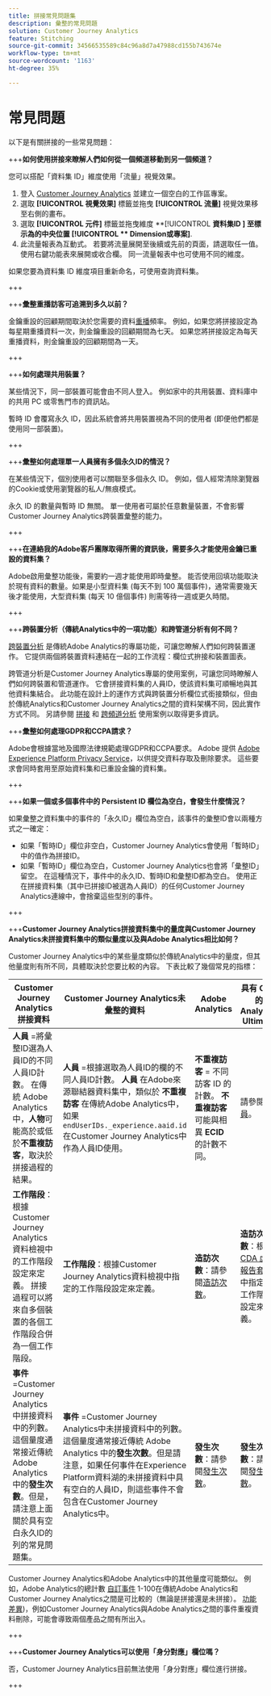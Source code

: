 ```yaml
---
title: 拼接常見問題集
description: 彙整的常見問題
solution: Customer Journey Analytics
feature: Stitching
source-git-commit: 34566535589c84c96a8d7a47988cd155b743674e
workflow-type: tm+mt
source-wordcount: '1163'
ht-degree: 35%

---
```


# 常見問題

以下是有關拼接的一些常見問題：

+++**如何使用拼接來瞭解人們如何從一個頻道移動到另一個頻道？**

您可以搭配「資料集 ID」維度使用「流量」視覺效果。

1. 登入 [Customer Journey Analytics](https://analytics.adobe.com) 並建立一個空白的工作區專案。
2. 選取 **[!UICONTROL **&#x200B;視覺效果&#x200B;**]** 標籤並拖曳 **[!UICONTROL **&#x200B;流量&#x200B;**]** 視覺效果移至右側的畫布。
3. 選取 **[!UICONTROL **&#x200B;元件&#x200B;**]** 標籤並拖曳維度 **[!UICONTROL **&#x200B;資料集ID **]** 至標示為的中央位置 **[!UICONTROL ** Dimension或專案&#x200B;**]**.
4. 此流量報表為互動式。 若要將流量展開至後續或先前的頁面，請選取任一值。 使用右鍵功能表來展開或收合欄。 同一流量報表中也可使用不同的維度。

如果您要為資料集 ID 維度項目重新命名，可使用查詢資料集。

+++

+++**彙整重播訪客可追溯到多久以前？**

金鑰重設的回顧期間取決於您需要的資料[重播](explained.md)頻率。 例如，如果您將拼接設定為每星期重播資料一次，則金鑰重設的回顧期間為七天。 如果您將拼接設定為每天重播資料，則金鑰重設的回顧期間為一天。

+++

+++**如何處理共用裝置？**

某些情況下，同一部裝置可能會由不同人登入。 例如家中的共用裝置、資料庫中的共用 PC 或零售門市的資訊站。

暫時 ID 會覆寫永久 ID，因此系統會將共用裝置視為不同的使用者 (即便他們都是使用同一部裝置)。

+++

+++**彙整如何處理單一人員擁有多個永久ID的情況？**

在某些情況下，個別使用者可以關聯至多個永久 ID。 例如，個人經常清除瀏覽器的Cookie或使用瀏覽器的私人/無痕模式。

永久 ID 的數量與暫時 ID 無關。 單一使用者可屬於任意數量裝置，不會影響Customer Journey Analytics跨裝置彙整的能力。

+++

+++**在連絡我的Adobe客戶團隊取得所需的資訊後，需要多久才能使用金鑰已重設的資料集？**

Adobe啟用彙整功能後，需要約一週才能使用即時彙整。 能否使用回填功能取決於現有資料的數量。如果是小型資料集 (每天不到 100 萬個事件)，通常需要幾天後才能使用，大型資料集 (每天 10 億個事件) 則需等待一週或更久時間。

+++

+++**跨裝置分析（傳統Analytics中的一項功能）和跨管道分析有何不同？**

[跨裝置分析](https://experienceleague.adobe.com/docs/analytics/components/cda/overview.html) 是傳統Adobe Analytics的專屬功能，可讓您瞭解人們如何跨裝置運作。 它提供兩個將裝置資料連結在一起的工作流程：欄位式拚接和裝置圖表。

跨管道分析是Customer Journey Analytics專屬的使用案例，可讓您同時瞭解人們如何跨裝置和管道運作。 它會拼接資料集的人員ID，使該資料集可順暢地與其他資料集結合。 此功能在設計上的運作方式與跨裝置分析欄位式銜接類似，但由於傳統Analytics和Customer Journey Analytics之間的資料架構不同，因此實作方式不同。 另請參閱 [拼接](overview.md) 和 [跨頻道分析](../use-cases/cross-channel/cross-channel.md) 使用案例以取得更多資訊。

+++**彙整如何處理GDPR和CCPA請求？**

Adobe會根據當地及國際法律規範處理GDPR和CCPA要求。 Adobe 提供 [Adobe Experience Platform Privacy Service](https://experienceleague.adobe.com/docs/experience-platform/privacy/home.html?lang=zh-Hant)，以供提交資料存取及刪除要求。 這些要求會同時套用至原始資料集和已重設金鑰的資料集。

+++

+++**如果一個或多個事件中的 Persistent ID 欄位為空白，會發生什麼情況？**

如果彙整之資料集中的事件的「永久ID」欄位為空白，該事件的彙整ID會以兩種方式之一確定：

* 如果「暫時ID」欄位非空白，Customer Journey Analytics會使用「暫時ID」中的值作為拼接ID。
* 如果「暫時ID」欄位為空白，Customer Journey Analytics也會將「彙整ID」留空。 在這種情況下，事件中的永久ID、暫時ID和彙整ID都為空白。 使用正在拼接資料集（其中已拼接ID被選為人員ID）的任何Customer Journey Analytics連線中，會捨棄這些型別的事件。

+++

+++**Customer Journey Analytics拼接資料集中的量度與Customer Journey Analytics未拼接資料集中的類似量度以及與Adobe Analytics相比如何？**

Customer Journey Analytics中的某些量度類似於傳統Analytics中的量度，但其他量度則有所不同，具體取決於您要比較的內容。 下表比較了幾個常見的指標：

| **Customer Journey Analytics拼接資料** | **Customer Journey Analytics未彙整的資料** | **Adobe Analytics** | **具有 CDA 的 Analytics Ultimate** |
| ----- | ----- | ----- | ----- |
| **人員** =將彙整ID選為人員ID的不同人員ID計數。 在傳統 Adobe Analytics 中，**人物**&#x200B;可能高於或低於&#x200B;**不重複訪客**，取決於拼接過程的結果。 | **人員** =根據選取為人員ID的欄的不同人員ID計數。 **人員** 在Adobe來源聯結器資料集中，類似於 **不重複訪客** 在傳統Adobe Analytics中，如果 `endUserIDs._experience.aaid.id` 在Customer Journey Analytics中作為人員ID使用。 | **不重複訪客** = 不同訪客 ID 的計數。 **不重複訪客**&#x200B;可能與相異 **ECID** 的計數不同。 | 請參閱[人員](https://experienceleague.adobe.com/docs/analytics/components/metrics/people.html?lang=zh-Hant)。 |
| **工作階段**：根據Customer Journey Analytics資料檢視中的工作階段設定來定義。 拼接過程可以將來自多個裝置的各個工作階段合併為一個工作階段。 | **工作階段**：根據Customer Journey Analytics資料檢視中指定的工作階段設定來定義。 | **造訪次數**：請參閱[造訪次數](https://experienceleague.adobe.com/docs/analytics/components/metrics/visits.html?lang=zh-Hant)。 | **造訪次數**：根據 [CDA 虛擬報告套裝](https://experienceleague.adobe.com/docs/analytics/components/cda/setup.html?lang=zh-Hant)中指定的工作階段設定來定義。 |
| **事件** =Customer Journey Analytics中拼接資料中的列數。 這個量度通常接近傳統 Adobe Analytics 中的&#x200B;**發生次數**。但是，請注意上面關於具有空白永久ID的列的常見問題集。 | **事件** =Customer Journey Analytics中未拼接資料中的列數。 這個量度通常接近傳統 Adobe Analytics 中的&#x200B;**發生次數**。但是請注意，如果任何事件在Experience Platform資料湖的未拼接資料中具有空白的人員ID，則這些事件不會包含在Customer Journey Analytics中。 | **發生次數**：請參閱[發生次數](https://experienceleague.adobe.com/docs/analytics/components/metrics/occurrences.html?lang=zh-Hant)。 | **發生次數**：請參閱[發生次數](https://experienceleague.adobe.com/docs/analytics/components/metrics/occurrences.html?lang=zh-Hant)。 |

Customer Journey Analytics和Adobe Analytics中的其他量度可能類似。 例如，Adobe Analytics的總計數 [自訂事件](https://experienceleague.adobe.com/docs/analytics/components/metrics/custom-events.html?lang=zh-Hant) 1-100在傳統Adobe Analytics和Customer Journey Analytics之間是可比較的（無論是拼接還是未拼接）。 [功能差異](/help/getting-started/aa-vs-cja/cja-aa.md))，例如Customer Journey Analytics與Adobe Analytics之間的事件重複資料刪除，可能會導致兩個產品之間有所出入。

+++

+++**Customer Journey Analytics可以使用「身分對應」欄位嗎？**

否，Customer Journey Analytics目前無法使用「身分對應」欄位進行拼接。

+++
